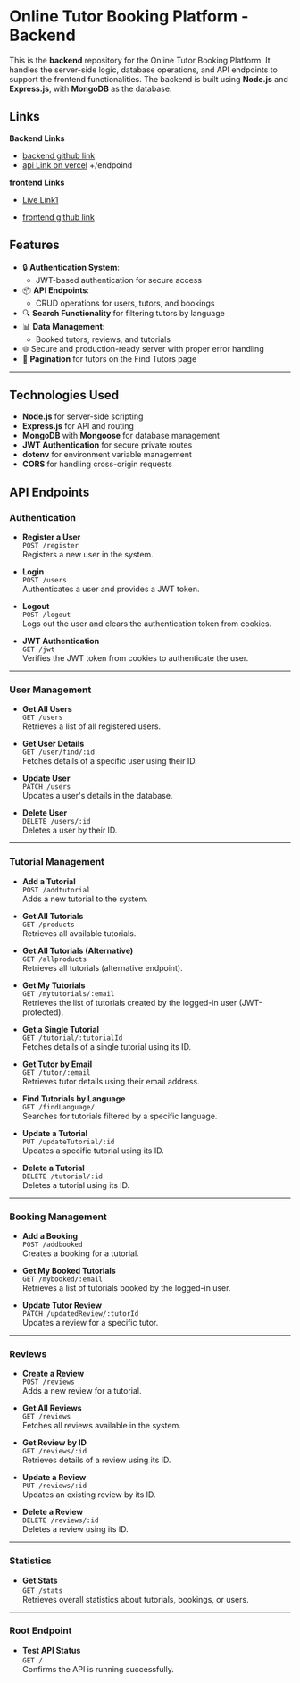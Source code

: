 
# Online Tutor Booking Platform - Backend

This is the **backend** repository for the Online Tutor Booking Platform. It handles the server-side logic, database operations, and API endpoints to support the frontend functionalities. The backend is built using **Node.js** and **Express.js**, with **MongoDB** as the database.


## Links
**Backend Links**
- [backend github link](https://github.com/programming-hero-web-course2/b10a11-server-side-kawsar334)
- [api Link on vercel](https://server-wheat-xi.vercel.app/) +/endpoind 


**frontend Links**

- [Live Link1](https://gorgeous-shortbread-b2c9fe.netlify.app/)

- [frontend github link](https://github.com/programming-hero-web-course2/b10a11-client-side-kawsar334)


## **Features**
- 🔒 **Authentication System**:
  - JWT-based authentication for secure access
- 📦 **API Endpoints**:
  - CRUD operations for users, tutors, and bookings
- 🔍 **Search Functionality** for filtering tutors by language
- 📊 **Data Management**:
  - Booked tutors, reviews, and tutorials
- 🌐 Secure and production-ready server with proper error handling
- 🔄 **Pagination** for tutors on the Find Tutors page

---


## **Technologies Used**
- **Node.js** for server-side scripting
- **Express.js** for API and routing
- **MongoDB** with **Mongoose** for database management
- **JWT Authentication** for secure private routes
- **dotenv** for environment variable management
- **CORS** for handling cross-origin requests



## **API Endpoints**

### **Authentication**
- **Register a User**  
  `POST /register`  
  Registers a new user in the system.

- **Login**  
  `POST /users`  
  Authenticates a user and provides a JWT token.

- **Logout**  
  `POST /logout`  
  Logs out the user and clears the authentication token from cookies.

- **JWT Authentication**  
  `GET /jwt`  
  Verifies the JWT token from cookies to authenticate the user.

---

### **User Management**
- **Get All Users**  
  `GET /users`  
  Retrieves a list of all registered users.

- **Get User Details**  
  `GET /user/find/:id`  
  Fetches details of a specific user using their ID.

- **Update User**  
  `PATCH /users`  
  Updates a user's details in the database.

- **Delete User**  
  `DELETE /users/:id`  
  Deletes a user by their ID.

---

### **Tutorial Management**
- **Add a Tutorial**  
  `POST /addtutorial`  
  Adds a new tutorial to the system.

- **Get All Tutorials**  
  `GET /products`  
  Retrieves all available tutorials.

- **Get All Tutorials (Alternative)**  
  `GET /allproducts`  
  Retrieves all tutorials (alternative endpoint).

- **Get My Tutorials**  
  `GET /mytutorials/:email`  
  Retrieves the list of tutorials created by the logged-in user (JWT-protected).

- **Get a Single Tutorial**  
  `GET /tutorial/:tutorialId`  
  Fetches details of a single tutorial using its ID.

- **Get Tutor by Email**  
  `GET /tutor/:email`  
  Retrieves tutor details using their email address.

- **Find Tutorials by Language**  
  `GET /findLanguage/`  
  Searches for tutorials filtered by a specific language.

- **Update a Tutorial**  
  `PUT /updateTutorial/:id`  
  Updates a specific tutorial using its ID.

- **Delete a Tutorial**  
  `DELETE /tutorial/:id`  
  Deletes a tutorial using its ID.

---

### **Booking Management**
- **Add a Booking**  
  `POST /addbooked`  
  Creates a booking for a tutorial.

- **Get My Booked Tutorials**  
  `GET /mybooked/:email`  
  Retrieves a list of tutorials booked by the logged-in user.

- **Update Tutor Review**  
  `PATCH /updatedReview/:tutorId`  
  Updates a review for a specific tutor.

---

### **Reviews**
- **Create a Review**  
  `POST /reviews`  
  Adds a new review for a tutorial.

- **Get All Reviews**  
  `GET /reviews`  
  Fetches all reviews available in the system.

- **Get Review by ID**  
  `GET /reviews/:id`  
  Retrieves details of a review using its ID.

- **Update a Review**  
  `PUT /reviews/:id`  
  Updates an existing review by its ID.

- **Delete a Review**  
  `DELETE /reviews/:id`  
  Deletes a review using its ID.

---

### **Statistics**
- **Get Stats**  
  `GET /stats`  
  Retrieves overall statistics about tutorials, bookings, or users.

---

### **Root Endpoint**
- **Test API Status**  
  `GET /`  
  Confirms the API is running successfully.

